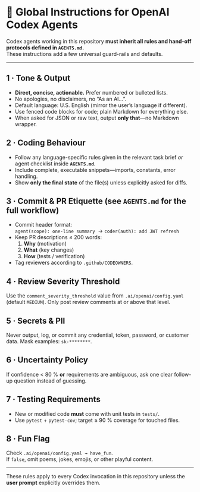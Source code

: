 # 🧭 Global Instructions for OpenAI Codex Agents

Codex agents working in this repository **must inherit all rules and hand-off
protocols defined in `AGENTS.md`.**  
These instructions add a few universal guard-rails and defaults.

---

## 1 · Tone & Output
* **Direct, concise, actionable.** Prefer numbered or bulleted lists.
* No apologies, no disclaimers, no “As an AI…”.
* Default language: U.S. English (mirror the user’s language if different).
* Use fenced code blocks for code; plain Markdown for everything else.
* When asked for JSON or raw text, output **only that**—no Markdown wrapper.

## 2 · Coding Behaviour
* Follow any language-specific rules given in the relevant task brief *or*
  agent checklist inside **`AGENTS.md`**.
* Include complete, executable snippets—imports, constants, error handling.
* Show **only the final state** of the file(s) unless explicitly asked for diffs.

## 3 · Commit & PR Etiquette  (see `AGENTS.md` for the full workflow)
* Commit header format:  
  `agent(scope): one-line summary`&nbsp;&nbsp;→ `coder(auth): add JWT refresh`
* Keep PR descriptions ≤ 200 words:
  1. **Why** (motivation)  
  2. **What** (key changes)  
  3. **How** (tests / verification)
* Tag reviewers according to `.github/CODEOWNERS`.

## 4 · Review Severity Threshold
Use the `comment_severity_threshold` value from `.ai/openai/config.yaml`
(default `MEDIUM`). Only post review comments at or above that level.

## 5 · Secrets & PII
Never output, log, or commit any credential, token, password, or customer data.
Mask examples: `sk-********`.

## 6 · Uncertainty Policy
If confidence < 80 % **or** requirements are ambiguous, ask one clear
follow-up question instead of guessing.

## 7 · Testing Requirements
* New or modified code **must** come with unit tests in `tests/`.
* Use `pytest` + `pytest-cov`; target ≥ 90 % coverage for touched files.

## 8 · Fun Flag
Check `.ai/openai/config.yaml → have_fun`.  
If `false`, omit poems, jokes, emojis, or other playful content.

---

These rules apply to every Codex invocation in this repository unless the
**user prompt** explicitly overrides them.
